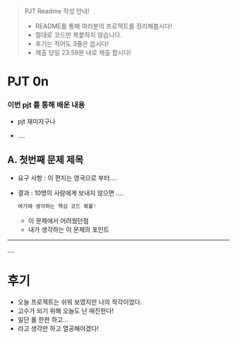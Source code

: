 >  PJT Readme 작성 안내!
>
>  * README를 통해 여러분의 프로젝트를 정리해봅시다!
>  * 절대로 코드만 복붙하지 않습니다.
>  * 후기는 적어도 3줄은 씁시다!
>  * 제출 당일 23:59분 내로 제출 합시다!



# PJT 0n

### 이번 pjt 를 통해 배운 내용

* pjt 재미지구나

* ....

## A. 첫번째 문제 제목

* 요구 사항 : 이 편지는 영국으로 부터....

* 결과 : 10명의 사람에게 보내지 않으면 ....
  
  ```python
  여기에 생각하는 핵심 코드 복붙!    
  ```
  
  * 이 문제에서 어려웠던점
  * 내가 생각하는 이 문제의 포인트

-----

....





# 후기

* 오늘 프로젝트는 쉬워 보였지만 나의 착각이었다.
* 고수가 되기 위해 오늘도 난 매진한다!
* 일단 롤 한판 하고... 
* 라고 생각만 하고 열공해야겠다!
